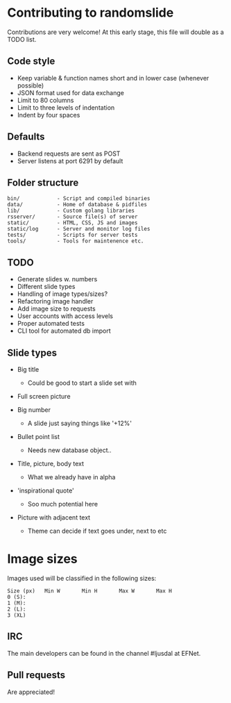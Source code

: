 # Contributing to randomslide
Contributions are very welcome! At this early stage, this file will double as a TODO list.

## Code style
* Keep variable & function names short and in lower case (whenever possible)
* JSON format used for data exchange
* Limit to 80 columns
* Limit to three levels of indentation
* Indent by four spaces

## Defaults
* Backend requests are sent as POST
* Server listens at port 6291 by default

## Folder structure
```
bin/            - Script and compiled binaries
data/           - Home of database & pidfiles
lib/            - Custom golang libraries
rsserver/       - Source file(s) of server
static/         - HTML, CSS, JS and images
static/log      - Server and monitor log files
tests/          - Scripts for server tests
tools/          - Tools for maintenence etc.
```

## TODO
* Generate slides w. numbers
* Different slide types
* Handling of image types/sizes?
* Refactoring image handler
* Add image size to requests
* User accounts with access levels
* Proper automated tests
* CLI tool for automated db import

## Slide types
* Big title
    - Could be good to start a slide set with

* Full screen picture

* Big number
    - A slide just saying things like '+12%'

* Bullet point list
    - Needs new database object..

* Title, picture, body text
    - What we already have in alpha

* 'inspirational quote'
    - Soo much potential here

* Picture with adjacent text
    - Theme can decide if text goes under, next to etc

# Image sizes
Images used will be classified in the following sizes:
```
Size (px)   Min W       Min H       Max W       Max H
0 (S):
1 (M):
2 (L):
3 (XL)
```

## IRC
The main developers can be found in the channel #ljusdal at EFNet.

## Pull requests
Are appreciated!
